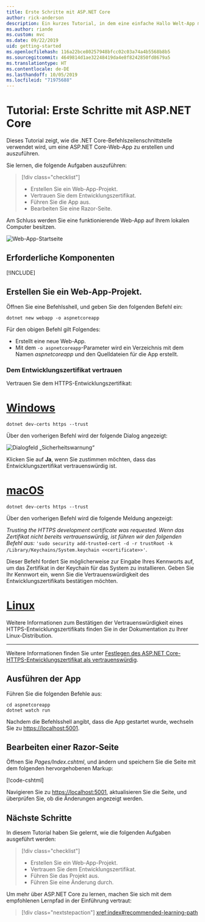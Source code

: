 ```yaml
---
title: Erste Schritte mit ASP.NET Core
author: rick-anderson
description: Ein kurzes Tutorial, in dem eine einfache Hallo Welt-App mit ASP.NET Core erstellt und ausgeführt wird.
ms.author: riande
ms.custom: mvc
ms.date: 09/22/2019
uid: getting-started
ms.openlocfilehash: 116a22bce80257948bfcc02c03a74a4b5568b8b5
ms.sourcegitcommit: 4649814d1ae32248419da4e8f8242850fd8679a5
ms.translationtype: HT
ms.contentlocale: de-DE
ms.lasthandoff: 10/05/2019
ms.locfileid: "71975688"
---
```

# <a name="tutorial-get-started-with-aspnet-core"></a>Tutorial: Erste Schritte mit ASP.NET Core

Dieses Tutorial zeigt, wie die .NET Core-Befehlszeilenschnittstelle verwendet wird, um eine ASP.NET Core-Web-App zu erstellen und auszuführen.

Sie lernen, die folgende Aufgaben auszuführen:

> [!div class="checklist"]
> * Erstellen Sie ein Web-App-Projekt.
> * Vertrauen Sie dem Entwicklungszertifikat.
> * Führen Sie die App aus.
> * Bearbeiten Sie eine Razor-Seite.

Am Schluss werden Sie eine funktionierende Web-App auf Ihrem lokalen Computer besitzen.

![Web-App-Startseite](_static/home-page.png)

## <a name="prerequisites"></a>Erforderliche Komponenten

[!INCLUDE[](~/includes/3.0-SDK.md)]

## <a name="create-a-web-app-project"></a>Erstellen Sie ein Web-App-Projekt.

Öffnen Sie eine Befehlsshell, und geben Sie den folgenden Befehl ein:

```dotnetcli
dotnet new webapp -o aspnetcoreapp
```

Für den obigen Befehl gilt Folgendes:

* Erstellt eine neue Web-App.  
* Mit dem `-o aspnetcoreapp`-Parameter wird ein Verzeichnis mit dem Namen *aspnetcoreapp* und den Quelldateien für die App erstellt.

### <a name="trust-the-development-certificate"></a>Dem Entwicklungszertifikat vertrauen

Vertrauen Sie dem HTTPS-Entwicklungszertifikat:

# <a name="windowstabwindows"></a>[Windows](#tab/windows)

```dotnetcli
dotnet dev-certs https --trust
```

Über den vorherigen Befehl wird der folgende Dialog angezeigt:

![Dialogfeld „Sicherheitswarnung“](~/getting-started/_static/cert.png)

Klicken Sie auf **Ja**, wenn Sie zustimmen möchten, dass das Entwicklungszertifikat vertrauenswürdig ist.

# <a name="macostabmacos"></a>[macOS](#tab/macos)

```dotnetcli
dotnet dev-certs https --trust
```

Über den vorherigen Befehl wird die folgende Meldung angezeigt:

*Trusting the HTTPS development certificate was requested. Wenn das Zertifikat nicht bereits vertrauenswürdig, ist führen wir den folgenden Befehl aus:*  `'sudo security add-trusted-cert -d -r trustRoot -k /Library/Keychains/System.keychain <<certificate>>'`.

Dieser Befehl fordert Sie möglicherweise zur Eingabe Ihres Kennworts auf, um das Zertifikat in der Keychain für das System zu installieren. Geben Sie Ihr Kennwort ein, wenn Sie die Vertrauenswürdigkeit des Entwicklungszertifikats bestätigen möchten.

# <a name="linuxtablinux"></a>[Linux](#tab/linux)

Weitere Informationen zum Bestätigen der Vertrauenswürdigkeit eines HTTPS-Entwicklungszertifikats finden Sie in der Dokumentation zu Ihrer Linux-Distribution.

---

Weitere Informationen finden Sie unter [Festlegen des ASP.NET Core-HTTPS-Entwicklungszertifikat als vertrauenswürdig](xref:security/enforcing-ssl#trust-the-aspnet-core-https-development-certificate-on-windows-and-macos).

## <a name="run-the-app"></a>Ausführen der App

Führen Sie die folgenden Befehle aus:

```dotnetcli
cd aspnetcoreapp
dotnet watch run
```

Nachdem die Befehlsshell angibt, dass die App gestartet wurde, wechseln Sie zu [https://localhost:5001](https://localhost:5001).

## <a name="edit-a-razor-page"></a>Bearbeiten einer Razor-Seite

Öffnen Sie *Pages/Index.cshtml*, und ändern und speichern Sie die Seite mit dem folgenden hervorgehobenen Markup:

[!code-cshtml[](sample/index.cshtml?highlight=9)]

Navigieren Sie zu [https://localhost:5001](https://localhost:5001), aktualisieren Sie die Seite, und überprüfen Sie, ob die Änderungen angezeigt werden.

## <a name="next-steps"></a>Nächste Schritte

In diesem Tutorial haben Sie gelernt, wie die folgenden Aufgaben ausgeführt werden:

> [!div class="checklist"]
> * Erstellen Sie ein Web-App-Projekt.
> * Vertrauen Sie dem Entwicklungszertifikat.
> * Führen Sie das Projekt aus.
> * Führen Sie eine Änderung durch.

Um mehr über ASP.NET Core zu lernen, machen Sie sich mit dem empfohlenen Lernpfad in der Einführung vertraut:

> [!div class="nextstepaction"]
> <xref:index#recommended-learning-path>
